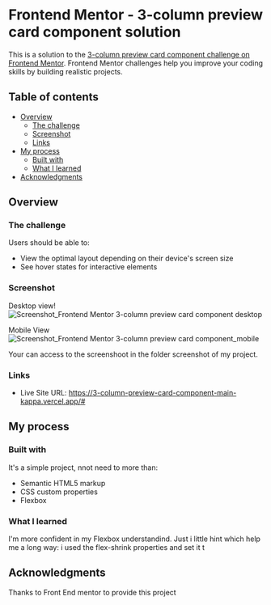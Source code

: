 # Frontend Mentor - 3-column preview card component solution

This is a solution to the [3-column preview card component challenge on Frontend Mentor](https://www.frontendmentor.io/challenges/3column-preview-card-component-pH92eAR2-). Frontend Mentor challenges help you improve your coding skills by building realistic projects. 

## Table of contents

- [Overview](#overview)
  - [The challenge](#the-challenge)
  - [Screenshot](#screenshot)
  - [Links](#links)
- [My process](#my-process)
  - [Built with](#built-with)
  - [What I learned](#what-i-learned)
- [Acknowledgments](#acknowledgments)



## Overview

### The challenge

Users should be able to:

- View the optimal layout depending on their device's screen size
- See hover states for interactive elements

### Screenshot
Desktop view!
![Screenshot_Frontend Mentor 3-column preview card component desktop](https://user-images.githubusercontent.com/69313172/114368515-01456e00-9b6d-11eb-8fe3-9e4942d8bd67.png)

Mobile View 
![Screenshot_Frontend Mentor 3-column preview card component_mobile](https://user-images.githubusercontent.com/69313172/114368562-0dc9c680-9b6d-11eb-9bf7-0fe0d7fdcbf8.png)

Your can access to the screenshoot in the folder screenshot of my project.
### Links


- Live Site URL: https://3-column-preview-card-component-main-kappa.vercel.app/#


## My process

### Built with

It's a simple project, nnot need to more than:
- Semantic HTML5 markup
- CSS custom properties
- Flexbox

### What I learned

I'm more confident in my Flexbox understandind.
Just i little hint which help me a long way:
i used the flex-shrink properties and set it t


## Acknowledgments
Thanks to Front End mentor to provide this project
